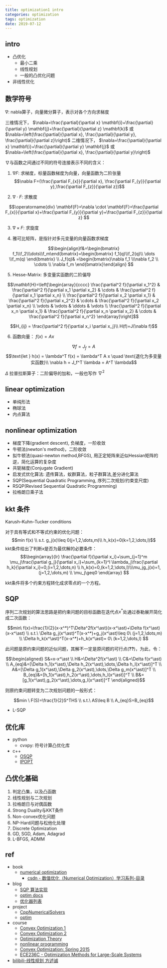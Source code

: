 ```yaml
---
title: optimization1 intro
categories: optimization
tags: optimization
date: 2019-07-12
---
```


## intro

- 凸优化
    - 最小二乘
    - 线性规划
    - 一般的凸优化问题
- 非线性优化

## 数学符号

$\nabla$: nabla算子，向量微分算子，表示对各个方向求梯度

三维情况下， $\nabla=\frac{\partial}{\partial x} \mathbf{i}+\frac{\partial}{\partial y} \mathbf{j}+\frac{\partial}{\partial z} \mathbf{k}$ 或 $\nabla=\left(\frac{\partial}{\partial x}, \frac{\partial}{\partial y}, \frac{\partial}{\partial z}\right)$
二维情况下， $\nabla=\frac{\partial}{\partial x} \mathbf{i}+\frac{\partial}{\partial y} \mathbf{j}$ 或 $\nabla=\left(\frac{\partial}{\partial x}, \frac{\partial}{\partial y}\right)$

$\nabla$与函数之间通过不同的符号连接表示不同的含义：

1. $\nabla F$: 求梯度，标量函数梯度为向量，向量函数为二阶张量
$$\nabla F=(\frac{\partial F_{x}}{\partial x}, \frac{\partial F_{y}}{\partial y},\frac{\partial F_{z}}{\partial z})$$

2. $\nabla \cdot F$: 求散度

$$\operatorname{div} \mathbf{F}=\nabla \cdot \mathbf{F}=\frac{\partial F_{x}}{\partial x}+\frac{\partial F_{y}}{\partial y}+\frac{\partial F_{z}}{\partial z} $$

3. $\nabla \times F$: 求旋度

4. 雅可比矩阵，是指针对多元变量的向量函数求梯度

$$\begin{align}f&=\begin{bmatrix} f_1\\f_2\\\dots\\f_m\end{bmatrix}=\begin{bmatrix} f_1(q)\\f_2(q)\\ \dots \\f_m(q) \end{bmatrix}    \\
J_f(q)&  =\begin{bmatrix}\nabla f_1 \\\nabla f_2 \\ \cdots \\ \nabla f_m \end{bmatrix}\end{align} $$

5. Hesse-Matrix: 多变量实函数的二阶偏导

$$\mathbf{H}=\left[\begin{array}{cccc}
\frac{\partial^2 f}{\partial x_1^2} & \frac{\partial^2 f}{\partial x_1 \partial x_2} & \cdots & \frac{\partial^2 f}{\partial x_1 \partial x_n} \\
\frac{\partial^2 f}{\partial x_2 \partial x_1} & \frac{\partial^2 f}{\partial x_2^2} & \cdots & \frac{\partial^2 f}{\partial x_2 \partial x_n} \\
\vdots & \vdots & \ddots & \vdots \\
\frac{\partial^2 f}{\partial x_n \partial x_1} & \frac{\partial^2 f}{\partial x_n \partial x_2} & \cdots & \frac{\partial^2 f}{\partial x_n^2}
\end{array}\right]$$

$$H_{ij} = \frac{\partial^2 f}{\partial x_i \partial x_j}\\
H(f)=J(\nabla f)$$

6. 函数向量： $f(x) = Ax$

$$\nabla f = J_f = A$$
$$\text{let } h(x) = \lambda^T f(x) = \lambda^T A x \quad \text{退化为多变量实函数}\\
\nabla h = J_f^T \lambda =  A^T \lambda$$

$\Delta$ 拉普拉斯算子：二阶偏导的加和，一般也写作 $\nabla^2$

## linear optimization

- 单纯形法
- 椭球法
- 内点算法

## nonlinear optimization

- 梯度下降(gradient descent), 负梯度，一阶收敛
- 牛顿法(newton's method)，二阶收敛
- 拟牛顿法(quasi-newton method,BFGS), 用正定矩阵来近似Hessian矩阵的逆，简化运算的复杂度
- 共轭梯度(Conjugate Gradient)
- 启发式优化算法: 遗传算法，蚁群算法，粒子群算法,差分进化算法
- SQP(Sequential Quadratic Programming, 序列二次规划/约束变尺度)
- RSQP(Revised Sequential Quadratic Programming)
- 拉格朗日乘子法

## kkt 条件

Karush–Kuhn–Tucker conditions

对于具有等式和不等式约束的优化问题：
$$min f(x) \\
s.t. g_j(x)\leq 0(j=1,2,\dots,m)\\
h_k(x)=0(k=1,2,\dots,l)$$
kkt条件给出了判断$x$是否为最优解的必要条件：
$$\begin{array}{lr}
\frac{\partial f}{\partial x_i}+\sum_{j=1}^m \mu_j\frac{\partial g_j}{\partial x_i}+\sum_{k=1}^l \lambda_j\frac{\partial h_k}{\partial x_i}=0,(i=1,2,\dots,n) \\ h_k(x)=0,(k=1,2,\dots,l)\\\mu_jg_j(x)=1,(j=1,2,\dots,m) \\ \mu_j\geq0
\end{array} $$

kkt条件将多个约束方程转化成求零点的一个方程。

## SQP

序列二次规划的算法思路是把约束问题的目标函数在迭代点$x^\ast$处通过泰勒展开简化成二次函数：

$$min\ f(x)=\frac{1}{2}(x-x^*)^T\Delta^2f(x^\ast)(x-x^\ast)+\Delta f(x^\ast)(x-x^\ast) \\
s.t.\ \Delta g_j(x^\ast)^T(x-x^*)+g_j(x^\ast)\leq 0\ (j=1,2,\dots,m) \\
\Delta h_k(x^\ast)^T(x-x^*)+h_k(x^\ast)= 0\ (k=1,2,\dots,l)
$$

此问题是原约束问题的近似问题，其解不一定是原问题的可行点(**??**)，为此，令：

$$\begin{aligned}
S&=x-x^\ast \\
H&=\Delta^2f(x^\ast) \\
C&=\Delta f(x^\ast)  \\
A_{eq}&=[\Delta h_1(x^\ast),\Delta h_2(x^\ast),\dots,\Delta h_l(x^\ast)]^T \\
A&=[\Delta g_1(x^\ast),\Delta g_2(x^\ast),\dots,\Delta g_m(x^\ast)]^T \\
B_{eq}&=[h_1(x^\ast),h_2(x^\ast),\dots,h_l(x^\ast)]^T \\
B&=[g_1(x^\ast),g_2(x^\ast),\dots,g_l(x^\ast)]^T 
\end{aligned}$$

则原约束问题转变为二次规划问题的一般形式：

$$min \ F(S)=\frac{1}{2}S^THS \\
s.t.\ AS\leq B \\
A_{eq}S=B_{eq}$$

- L-SQP

## 优化库

- python
    - cvxpy: 符号计算凸优化库
- c++
    - [OSQP](https://osqp.org/)
    - [IPOPT]()


## 凸优化基础

01. 判定凸集，以及凸函数
02. 线性规划与二次规划
03. 拉格朗日与对偶函数
04. Strong Duality与KKT条件
05. Non-convex优化问题
06. NP-Hard问题与松他化处理
07. Discrete Optimization
08. GD, SGD, Adam, Adagrad
09. L-BFGS, ADMM


## ref

- book  
    - [numerical optimization]()
        - [csdn - 数值优化（Numerical Optimization）学习系列-目录](https://blog.csdn.net/fangqingan_java/article/details/48951191)
- blog
    - [SQP 算法实现](https://zhuanlan.zhihu.com/p/348666680)
    - [optim docs](https://optimlib.readthedocs.io/en/latest/api/sumt.html)
    - [优化器列表](https://www.twblogs.net/a/5b7f9a6f2b717767c6b073d6)
- project
    - [CppNumericalSolvers](https://github.com/PatWie/CppNumericalSolvers)
    - [optim](https://github.com/kthohr/optim)
- course
    - [Convex Optimization 1](https://web.stanford.edu/class/ee364a/lectures.html)
    - [Convex Optimization 2](https://web.stanford.edu/class/ee364b/lectures.html)
    - [Optimization Theory](https://www.math.uh.edu/~rohop/fall_06/)
    - [nonlinear programming](http://ocw.nctu.edu.tw/course_detail.php?bgid=3&gid=0&nid=358)
    - [Convex Optimization: Spring 2015](https://www.stat.cmu.edu/~ryantibs/convexopt-S15/)
    - [ECE236C - Optimization Methods for Large-Scale Systems]()
- [bilibili-线性规划 方述诚](https://www.bilibili.com/video/av455050227/)




